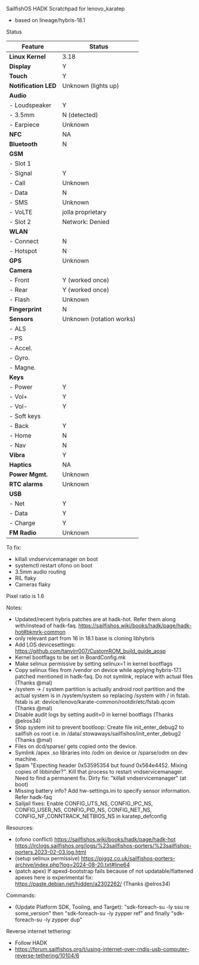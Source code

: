 SailfishOS HADK Scratchpad for lenovo_karatep
- based on lineage/hybris-18.1

Status

| **Feature**           | **Status**             |
|-----------------------|------------------------|
| **Linux Kernel**      | 3.18                   |
| **Display**           | Y                      |
| **Touch**             | Y                      |
| **Notification LED**  | Unknown (lights up)    |
| **Audio**             |                        |
| - Loudspeaker         | Y                      |
| - 3.5mm               | N (detected)           |
| - Earpiece            | Unknown                |
| **NFC**               | NA                     |
| **Bluetooth**         | N                      |
| **GSM**               |                        |
| - Slot 1              |                        |
|   - Signal            | Y                      |
|   - Call              | Unknown                |
|   - Data              | N                      |
|   - SMS               | Unknown                |
|   - VoLTE             | jolla proprietary      |
| - Slot 2              | Network: Denied        |
| **WLAN**              |                        |
| - Connect             | N                      |
| - Hotspot             | N                      |
| **GPS**               | Unknown                |
| **Camera**            |                        |
| - Front               | Y (worked once)        |
| - Rear                | Y (worked once)        |
| - Flash               | Unknown                |
| **Fingerprint**       | N                      |
| **Sensors**           | Unknown (rotation works)|
| - ALS                 |                        |
| - PS                  |                        |
| - Accel.              |                        |
| - Gyro.               |                        |
| - Magne.              |                        |
| **Keys**              |                        |
| - Power               | Y                      |
| - Vol+                | Y                      |
| - Vol-                | Y                      |
| - Soft keys           |                        |
|   - Back              | Y                      |
|   - Home              | N                      |
|   - Nav               | N                      |
| **Vibra**             | Y                      |
| **Haptics**           | NA                     |
| **Power Mgmt.**       | Unknown                |
| **RTC alarms**        | Unknown                |
| **USB**               |                        |
| - Net                 | Y                      |
| - Data                | Y                      |
| - Charge              | Y                      |
| **FM Radio**          | Unknown                |

To fix:
- killall vndservicemanager on boot
- systemctl restart ofono on boot
- 3.5mm audio routing
- RIL flaky
- Cameras flaky

Pixel ratio is 1.6

Notes:
- Updated/recent hybris patches are at hadk-hot. Refer them along with/instead of hadk-faq. https://sailfishos.wiki/books/hadk/page/hadk-hot#bkmrk-common
- <mal> only relevant part from 16 in 18.1 base is cloning libhybris
- Add LOS devicesettings: https://github.com/tanvirr007/CustomROM_build_guide_aosp
- Kernel bootflags to be set in BoardConfig.mk
- Make selinux permissive by setting selinux=1 in kernel bootflags
- Copy selinux files from /vendor on device while applying hybris-17.1 patched mentioned in hadk-faq. Do not symlink, replace with actual files (Thanks @mal)
- /system -> / system partition is actually android root partition and the actual system is in /system/system so replacing /system with / in fstab. fstab is at: device/lenovo/karate-common/rootdir/etc/fstab.qcom (Thanks @mal)
- Disable audit logs by setting audit=0 in kernel bootflags (Thanks @elros34)
- Stop system init to prevent bootloop: Create file init_enter_debug2 to sailfish os root i.e. in /data/.stowaways/sailfishos/init_enter_debug2 (Thanks @mal)
- Files on dcd/sparse/ gets copied onto the device.
- Symlink /apex .so libraries into /odm on device or /sparse/odm on dev machine.
- Spam "Expecting header 0x53595354 but found 0x564e4452. Mixing copies of libbinder?". Kill that process to restart vndservicemanager. Need to find a permanent fix. Dirty fix: "killall vndservicemanager" (at boot)
- Missing battery info? Add hw-settings.ini to specify sensor information. Refer hadk-faq
- Sailjail fixes: Enable CONFIG_UTS_NS, CONFIG_IPC_NS, CONFIG_USER_NS, CONFIG_PID_NS, CONFIG_NET_NS, CONFIG_NF_CONNTRACK_NETBIOS_NS in karatep_defconfig

Resources:
- (ofono conflict) https://sailfishos.wiki/books/hadk/page/hadk-hot https://irclogs.sailfishos.org/logs/%23sailfishos-porters/%23sailfishos-porters.2023-02-03.log.html
- (setup selinux permissive) https://piggz.co.uk/sailfishos-porters-archive/index.php?log=2024-08-20.txt#line64
- (patch apex) If apexd-bootstrap fails because of not updatable/flattened apexes here is experimental fix: https://paste.debian.net/hidden/a2302262/ (Thanks @elros34)

Commands:
- (Update Platform SDK, Tooling, and Target): "sdk-foreach-su -ly ssu re some_version" then "sdk-foreach-su -ly zypper ref" and finally "sdk-foreach-su -ly zypper dup"

Reverse internet tethering:
- Follow HADK
- https://forum.sailfishos.org/t/using-internet-over-rndis-usb-computer-reverse-tethering/10104/6
